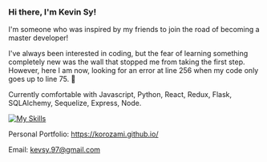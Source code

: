 ### Hi there, I'm Kevin Sy!

I'm someone who was inspired by my friends to join the road of becoming a master developer! 

I've always been interested in coding, but the fear of learning something completely new was the wall that stopped me from taking the first step. However, here I am now, looking for an error at line 256 when my code only goes up to line 75. 🫠

Currently comfortable with Javascript, Python, React, Redux, Flask, SQLAlchemy, Sequelize, Express, Node.

[![My Skills](https://skillicons.dev/icons?i=js,html,css,flask,nodejs,react,redux,py,postgres)](https://skillicons.dev)

Personal Portfolio: https://korozami.github.io/

Email: kevsy.97@gmail.com
<!--
**Korozami/korozami** is a ✨ _special_ ✨ repository because its `README.md` (this file) appears on your GitHub profile.

Here are some ideas to get you started:

- 🔭 I’m currently working on ...
- 🌱 I’m currently learning ...
- 👯 I’m looking to collaborate on ...
- 🤔 I’m looking for help with ...
- 💬 Ask me about ...
- 📫 How to reach me: ...
- 😄 Pronouns: ...
- ⚡ Fun fact: ...
-->
